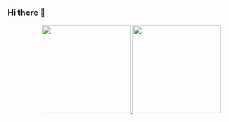 ### Hi there 👋

<div align="center">
  <a href="https://github.com/Leoask">
  <img height="180em" src="https://github-readme-stats.vercel.app/api?username=Leoask&show_icons=true&theme=dracula&include_all_commits=true&count_private=true"/>
  <img height="180em" src="https://github-readme-stats.vercel.app/api/top-langs/?username=Leoask&layout=compact&langs_count=7&theme=dracula"/>
</div>

<!--
**Leoask/Leoask** is a ✨ _special_ ✨ repository because its `README.md` (this file) appears on your GitHub profile.

Here are some ideas to get you started:

- 🔭 I’m currently working on ...
- 🌱 I’m currently learning ...
- 👯 I’m looking to collaborate on ...
- 🤔 I’m looking for help with ...
- 💬 Ask me about ...
- 📫 How to reach me: ...
- 😄 Pronouns: ...
- ⚡ Fun fact: ...
-->
